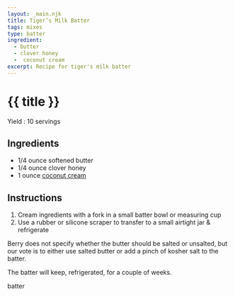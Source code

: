 ```yaml
---
layout: _main.njk
title: Tiger’s Milk Batter
tags: mixes
type: batter
ingredient:
  - butter
  - clover honey
  -  coconut cream
excerpt: Recipe for tiger's milk batter
---
```


<!-- markdownlint-disable MD025 -->
# {{ title }}
<!-- markdownlint-enable MD025 -->

Yield
  : 10 servings

## Ingredients

* 1/4 ounce softened butter
* 1/4 ounce clover honey
* 1 ounce [coconut cream](/mixes/coconut-cream)

## Instructions

1. Cream ingredients with a fork in a small batter bowl or measuring cup
2. Use a rubber or silicone scraper to transfer to a small airtight jar & refrigerate

<tiki-callout type="note" title="notes">

  Berry does not specify whether the butter should be salted or unsalted, but our vote is to either use salted butter or add a pinch of kosher salt to the batter.

  The batter will keep, refrigerated, for a couple of weeks.
</tiki-callout>

<div
  class="sr-only"
  data-cat[0]="Batter"
  data-ingredient[0]="Butter, salted"
  data-ingredient[1]="Honey"
  data-ingredient[2]="Honey, clover"
  data-ingredient[3]="Coconut cream"
  data-pagefind-filter="
    Category[data-cat[0]],
    Ingredient[data-ingredient[0]],
    Ingredient[data-ingredient[1]],
    Ingredient[data-ingredient[2]],
    Ingredient[data-ingredient[3]]
  "
>
</div>

<div class="keywords" aria-hidden>batter</div>
